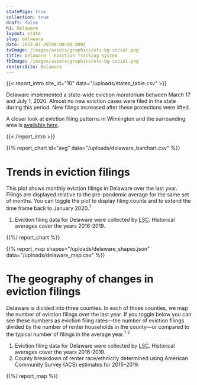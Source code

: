 ```yaml
---
statePage: true
collection: true
draft: false
h1: Delaware
layout: state
slug: delaware
date: 2022-07-20T04:00:00.000Z
twImage: /images/assets/graphics/ets-bg-social.png
title: Delaware | Eviction Tracking System
fbImage: /images/assets/graphics/ets-bg-social.png
rentersSite: Delaware
---
```


{{< report_intro site_id="10" data="/uploads/states_table.csv" >}}

Delaware implemented a state-wide eviction moratorium between March 17 and July 1, 2020. Almost no new eviction cases were filed in the state during this period. New filings increased after these protections were lifted. 

 A closer look at eviction filing patterns in Wilmington and the surrounding area is [available here](https://evictionlab.org/eviction-tracking/wilmington-de/).

{{< /report_intro >}}



{{% report_chart id="avg" data="/uploads/delaware_barchart.csv" %}}

# Trends in eviction filings

This plot shows monthly eviction filings in Delaware over the last year. Filings are displayed relative to the pre-pandemic average for the same set of months. You can toggle the plot to display filing counts and to extend the time frame back to January 2020.<sup>1</sup>

1. Eviction filing data for Delaware were collected by [LSC](https://www.lsc.gov/). Historical averages cover the years 2016-2019.

{{%/ report_chart %}}



{{% report_map shapes="/uploads/delaware_shapes.json" data="/uploads/delaware_map.csv" %}}

# The geography of changes in eviction filings

Delaware is divided into three counties. In each of those counties, we map the number of eviction filings over the last year. If you toggle below you can see these numbers as eviction filing rates—the number of eviction filings divided by the number of renter households in the county—or compared to the typical number of filings in the average year.<sup>1</sup> <sup>2</sup>

1. Eviction filing data for Delaware were collected by [LSC](https://www.lsc.gov/). Historical averages cover the years 2016-2019.
2. County breakdown of renter race/ethnicity determined using American Community Survey (ACS) estimates for 2015–2019.

{{%/ report_map %}}
